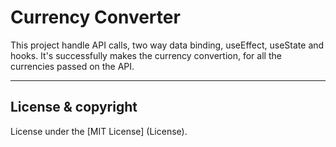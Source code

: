 # Currency Converter
This project handle API calls, two way data binding, useEffect, useState and hooks. It's successfully makes the currency convertion, for all the currencies passed on the API.

---

## License & copyright

License under the [MIT License] (License).
